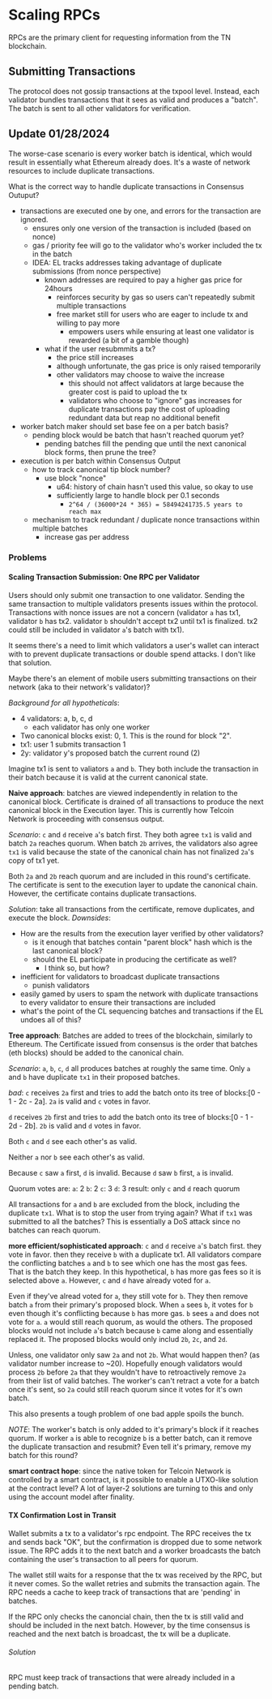 # Scaling RPCs
RPCs are the primary client for requesting information from the TN blockchain.

## Submitting Transactions
The protocol does not gossip transactions at the txpool level. Instead, each validator bundles transactions that it sees as valid and produces a "batch". The batch is sent to all other validators for verification.

## Update 01/28/2024
The worse-case scenario is every worker batch is identical, which would result in essentially what Ethereum already does. It's a waste of network resources to include duplicate transactions.

What is the correct way to handle duplicate transactions in Consensus Outuput?

- transactions are executed one by one, and errors for the transaction are ignored.
    - ensures only one version of the transaction is included (based on nonce)
    - gas / priority fee will go to the validator who's worker included the tx in the batch
    - IDEA: EL tracks addresses taking advantage of duplicate submissions (from nonce perspective)
        - known addresses are required to pay a higher gas price for 24hours
            - reinforces security by gas so users can't repeatedly submit multiple transactions
            - free market still for users who are eager to include tx and willing to pay more
                - empowers users while ensuring at least one validator is rewarded (a bit of a gamble though)
        - what if the user resubmmits a tx?
            - the price still increases
            - although unfortunate, the gas price is only raised temporarily
            - other validators may choose to waive the increase
                - this should not affect validators at large because the greater cost is paid to upload the tx
                - validators who choose to "ignore" gas increases for duplicate transactions pay the cost of uploading redundant data but reap no additional benefit
- worker batch maker should set base fee on a per batch basis?
    - pending block would be batch that hasn't reached quorum yet?
        - pending batches fill the pending que until the next canonical block forms, then prune the tree?
- execution is per batch within Consensus Output
    - how to track canonical tip block number?
        - use block "nonce"
            - u64: history of chain hasn't used this value, so okay to use
            - sufficiently large to handle block per 0.1 seconds
                - `2^64 / (36000*24 * 365) = 58494241735.5 years to reach max`
    - mechanism to track redundant / duplicate nonce transactions within multiple batches
        - increase gas per address

### Problems

#### Scaling Transaction Submission: One RPC per Validator
Users should only submit one transaction to one validator. Sending the same transaction to multiple validators presents issues within the protocol. Transactions with nonce issues are not a concern (validator `a` has tx1, validator `b` has tx2. validator `b` shouldn't accept tx2 until tx1 is finalized. tx2 could still be included in validator `a`'s batch with tx1).

It seems there's a need to limit which validators a user's wallet can interact with to prevent duplicate transactions or double spend attacks. I don't like that solution.

Maybe there's an element of mobile users submitting transactions on their network (aka to their network's validator)?

*Background for all hypotheticals*:
- 4 validators: a, b, c, d
    - each validator has only one worker
- Two canonical blocks exist: 0, 1. This is the round for block "2".
- tx1: user 1 submits transaction 1
- 2y: validator y's proposed batch the current round (2)

Imagine tx1 is sent to valiators `a` and `b`. They both include the transaction in their batch because it is valid at the current canonical state.

**Naive approach**: batches are viewed independently in relation to the canonical block. Certificate is drained of all transactions to produce the next canonical block in the Execution layer. This is currently how Telcoin Network is proceeding with consensus output.

*Scenario*:
`c` and `d` receive `a`'s batch first. They both agree `tx1` is valid and batch `2a` reaches quorum. When batch `2b` arrives, the validators also agree `tx1` is valid because the state of the canonical chain has not finalized `2a`'s copy of tx1 yet.

Both `2a` and `2b` reach quorum and are included in this round's certificate. The certificate is sent to the execution layer to update the canonical chain. However, the certificate contains duplicate transactions.

*Solution*: take all transactions from the certificate, remove duplicates, and execute the block.
*Downsides*:
- How are the results from the execution layer verified by other validators?
    - is it enough that batches contain "parent block" hash which is the last canonical block?
    - should the EL participate in producing the certificate as well?
        - I think so, but how?
- inefficient for validators to broadcast duplicate transactions
    - punish validators
- easily gamed by users to spam the network with duplicate transactions to every validator to ensure their transactions are included
- what's the point of the CL sequencing batches and transactions if the EL undoes all of this?

**Tree approach**: Batches are added to trees of the blockchain, similarly to Ethereum. The Certificate issued from consensus is the order that batches (eth blocks) should be added to the canonical chain.

*Scenario*:
`a`, `b`, `c`, `d` all produces batches at roughly the same time. Only `a` and `b` have duplicate `tx1` in their proposed batches.

*bad*:
`c` receives `2a` first and tries to add the batch onto its tree of blocks:[0 - 1 - 2c - 2a]. `2a` is valid and `c` votes in favor.

`d` receives `2b` first and tries to add the batch onto its tree of blocks:[0 - 1 - 2d - 2b]. `2b` is valid and `d` votes in favor.

Both `c` and `d` see each other's as valid. 

Neither `a` nor `b` see each other's as valid.

Because `c` saw `a` first, `d` is invalid.
Because `d` saw `b` first, `a` is invalid.

Quorum votes are:
`a`: 2
`b`: 2
`c`: 3
`d`: 3
result: only `c` and `d` reach quorum

All transactions for `a` and `b` are excluded from the block, including the duplicate `tx1`. What is to stop the user from trying again? What if `tx1` was submitted to all the batches? This is essentially a DoS attack since no batches can reach quorum.

**more efficient/sophisticated approach**: 
`c` and `d` receive `a`'s batch first. they vote in favor. then they receive `b` with a duplicate tx1. All validators compare the conflicting batches `a` and `b` to see which one has the most gas fees. That is the batch they keep. In this hypothetical, `b` has more gas fees so it is selected above `a`. However, `c` and `d` have already voted for `a`. 

Even if they've alread voted for `a`, they still vote for `b`. They then remove batch `a` from their primary's proposed block. When `a` sees `b`, it votes for `b` even though it's conflicting because `b` has more gas. `b` sees `a` and does not vote for `a`. `a` would still reach quorum, as would the others. The proposed blocks would not include `a`'s batch because `b` came along and essentially replaced it. The proposed blocks would only includ `2b`, `2c`, and `2d`.

Unless, one validator only saw `2a` and not `2b`. What would happen then? (as validator number increase to ~20). Hopefully enough validators would process `2b` before `2a` that they wouldn't have to retroactively remove `2a` from their list of valid batches. The worker's can't retract a vote for a batch once it's sent, so `2a` could still reach quorum since it votes for it's own batch.

This also presents a tough problem of one bad apple spoils the bunch.

*NOTE*:
The worker's batch is only added to it's primary's block if it reaches quorum.
If worker `a` is able to recognize `b` is a better batch, can it remove the duplicate transaction and resubmit?
Even tell it's primary, remove my batch for this round?

**smart contract hope**: since the native token for Telcoin Network is controlled by a smart contract, is it possible to enable a UTXO-like solution at the contract level? A lot of layer-2 solutions are turning to this and only using the account model after finality.

#### TX Confirmation Lost in Transit
Wallet submits a tx to a validator's rpc endpoint. The RPC receives the tx and sends back "OK", but the confirmation is dropped due to some network issue. The RPC adds it to the next batch and a worker broadcasts the batch containing the user's transaction to all peers for quorum.

The wallet still waits for a response that the tx was received by the RPC, but it never comes. So the wallet retries and submits the transaction again. The RPC needs a cache to keep track of transactions that are 'pending' in batches.

If the RPC only checks the canoncial chain, then the tx is still valid and should be included in the next batch. However, by the time consensus is reached and the next batch is broadcast, the tx will be a duplicate.

###### Solution
RPC must keep track of transactions that were already included in a pending batch.
